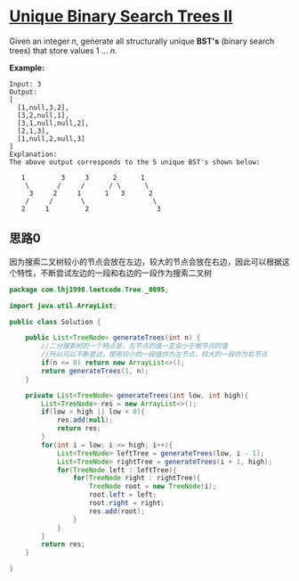# [Unique Binary Search Trees II](https://leetcode.com/problems/unique-binary-search-trees-ii/)

Given an integer *n*, generate all structurally unique **BST's** (binary search trees) that store values 1 ... *n*.

**Example:**

```
Input: 3
Output:
[
  [1,null,3,2],
  [3,2,null,1],
  [3,1,null,null,2],
  [2,1,3],
  [1,null,2,null,3]
]
Explanation:
The above output corresponds to the 5 unique BST's shown below:

   1         3     3      2      1
    \       /     /      / \      \
     3     2     1      1   3      2
    /     /       \                 \
   2     1         2                 3
```

## 思路0

因为搜索二叉树较小的节点会放在左边，较大的节点会放在右边，因此可以根据这个特性，不断尝试左边的一段和右边的一段作为搜索二叉树

```java
package com.lhj1998.leetcode.Tree._0095;

import java.util.ArrayList;

public class Solution {

    public List<TreeNode> generateTrees(int n) {
        //二分搜索树的一个特点是，左节点的值一定会小于根节点的值
        //所以可以不断尝试，使用较小的一段值作为左节点，较大的一段作为右节点
        if(n <= 0) return new ArrayList<>();
        return generateTrees(1, n);
    }

    private List<TreeNode> generateTrees(int low, int high){
        List<TreeNode> res = new ArrayList<>();
        if(low > high || low < 0){
            res.add(null);
            return res;
        }
        for(int i = low; i <= high; i++){
            List<TreeNode> leftTree = generateTrees(low, i - 1);
            List<TreeNode> rightTree = generateTrees(i + 1, high);
            for(TreeNode left : leftTree){
                for(TreeNode right : rightTree){
                    TreeNode root = new TreeNode(i);
                    root.left = left;
                    root.right = right;
                    res.add(root);
                }
            }
        }
        return res;
    }

}

```

